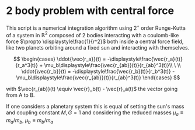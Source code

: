 # **2 body problem with central force**

This script is a numerical integration algorithm using $2^{\circ}$ order Runge-Kutta of a system in $\mathbb{R}^2$ composed of 2 bodies interacting with a coulomb-like force $\propto \displaystyle\frac{1}{r^2}$ both inside a central force field, like two planets orbiting around a fixed sun and interacting with themselves.

$$
\begin{cases}
\ddot{\vec{r_a}}(t) = -\displaystyle\frac{\vec{r_a}(t)}{r_a^3(t)} + \mu_b\displaystyle\frac{\vec{r_{ab}}(t)}{r_{ab}^3(t)}\\
\ \\
\ddot{\vec{r_b}}(t) = -\displaystyle\frac{\vec{r_b}(t)}{r_b^3(t)} - \mu_b\displaystyle\frac{\vec{r_{ab}}(t)}{r_{ab}^3(t)}
\end{cases}
$$

with $\vec{r_{ab}}(t) \equiv \vec{r}_b(t) - \vec{r}_a(t)$ the vector going from A to B. 

If one considers a planetary system this is equal of setting the sun's mass and coupling constant $M, G = 1$ and considering the reduced masses $\mu_a \equiv m_a/m_b$, $\mu_b \equiv m_b/m_a$
